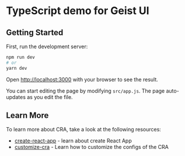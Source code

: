 # TypeScript demo for Geist UI

## Getting Started

First, run the development server:

```bash
npm run dev
# or
yarn dev
```

Open [http://localhost:3000](http://localhost:3000) with your browser to see the result.

You can start editing the page by modifying `src/app.js`. The page auto-updates as you edit the file.

## Learn More

To learn more about CRA, take a look at the following resources:

- [create-react-app](https://create-react-app.dev/docs/getting-started) - learn about create React App
- [customize-cra](https://github.com/arackaf/customize-cra) - Learn how to customize the configs of the CRA
